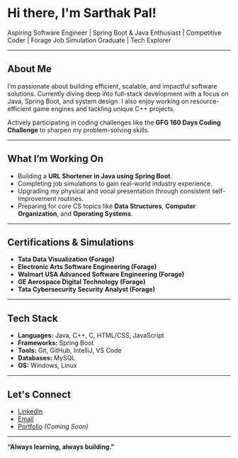 # Hi there, I'm Sarthak Pal!

Aspiring Software Engineer | Spring Boot & Java Enthusiast | Competitive Coder | Forage Job Simulation Graduate | Tech Explorer

---

## About Me

I’m passionate about building efficient, scalable, and impactful software solutions. Currently diving deep into full-stack development with a focus on Java, Spring Boot, and system design. I also enjoy working on resource-efficient game engines and tackling unique C++ projects.  

Actively participating in coding challenges like the **GFG 160 Days Coding Challenge** to sharpen my problem-solving skills.

---

## What I’m Working On

- Building a **URL Shortener in Java using Spring Boot**.
- Completing job simulations to gain real-world industry experience.
- Upgrading my physical and vocal presentation through consistent self-improvement routines.
- Preparing for core CS topics like **Data Structures**, **Computer Organization**, and **Operating Systems**.

---

## Certifications & Simulations

- **Tata Data Visualization (Forage)**
- **Electronic Arts Software Engineering (Forage)**
- **Walmart USA Advanced Software Engineering (Forage)**
- **GE Aerospace Digital Technology (Forage)**
- **Tata Cybersecurity Security Analyst (Forage)**

---

## Tech Stack

- **Languages:** Java, C++, C, HTML/CSS, JavaScript  
- **Frameworks:** Spring Boot  
- **Tools:** Git, GitHub, IntelliJ, VS Code  
- **Databases:** MySQL  
- **OS:** Windows, Linux

---

## Let's Connect

- [LinkedIn](#)  
- [Email](mailto:you@example.com)  
- [Portfolio](#) *(Coming Soon)*

---

**“Always learning, always building.”**

